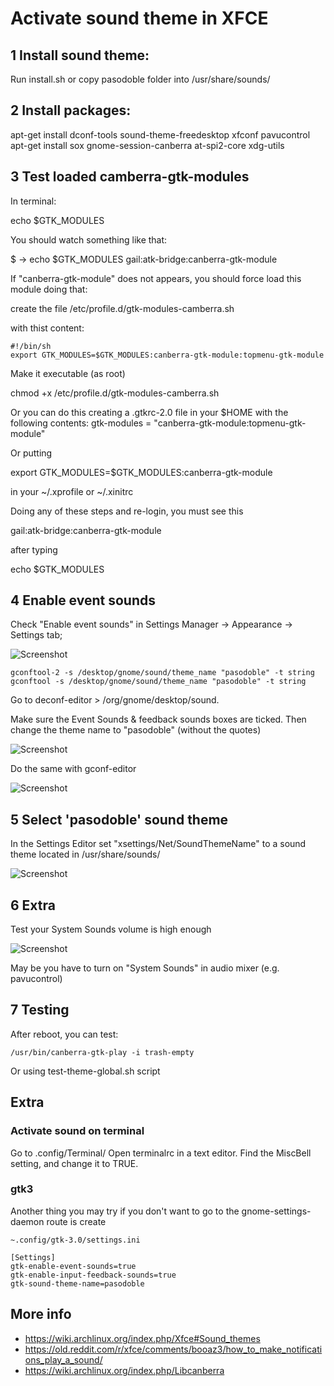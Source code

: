 # Activate sound theme in XFCE


## 1 Install sound theme:

Run install.sh or copy pasodoble folder into /usr/share/sounds/


## 2 Install packages:

apt-get install dconf-tools sound-theme-freedesktop xfconf pavucontrol
apt-get install sox gnome-session-canberra at-spi2-core xdg-utils

## 3 Test loaded camberra-gtk-modules 

In terminal:

echo $GTK_MODULES

You should watch something like that:

$ → echo $GTK_MODULES
gail:atk-bridge:canberra-gtk-module


If "canberra-gtk-module" does not appears, you should force load this module doing that:

create the file 
/etc/profile.d/gtk-modules-camberra.sh

with thist content:

	#!/bin/sh
	export GTK_MODULES=$GTK_MODULES:canberra-gtk-module:topmenu-gtk-module


Make it executable (as root)

chmod +x /etc/profile.d/gtk-modules-camberra.sh



Or you can do this creating a .gtkrc-2.0 file in your $HOME with the following contents:
gtk-modules = "canberra-gtk-module:topmenu-gtk-module"


Or putting 

export GTK_MODULES=$GTK_MODULES:canberra-gtk-module

in your ~/.xprofile or ~/.xinitrc


Doing any of these steps and re-login, you must see this 

gail:atk-bridge:canberra-gtk-module

after typing

echo $GTK_MODULES


## 4 Enable event sounds

Check "Enable event sounds" in Settings Manager → Appearance → Settings tab;


![Screenshot](xfce-settings0.png  "Title")


	gconftool-2 -s /desktop/gnome/sound/theme_name "pasodoble" -t string 
	gconftool -s /desktop/gnome/sound/theme_name "pasodoble" -t string


Go to deconf-editor > /org/gnome/desktop/sound.

Make sure the Event Sounds & feedback sounds boxes are ticked.
Then change the theme name to "pasodoble" (without the quotes)


![Screenshot](xfce-settings3.png  "Title")


Do the same with gconf-editor


![Screenshot](xfce-settings4.png  "Title")


## 5 Select 'pasodoble' sound theme

In the Settings Editor set "xsettings/Net/SoundThemeName" to a sound theme located in /usr/share/sounds/


![Screenshot](xfce-settings1.png  "Title")



## 6 Extra

Test your System Sounds volume is high enough


![Screenshot](xfce-settings2.png  "Title")

May be you have to turn on "System Sounds" in audio mixer (e.g. pavucontrol)




## 7 Testing

After reboot, you can test:


	/usr/bin/canberra-gtk-play -i trash-empty


Or using test-theme-global.sh script



## Extra

### Activate sound on terminal 

Go to .config/Terminal/
Open terminalrc in a text editor.
Find the MiscBell setting, and change it to TRUE.


### gtk3

Another thing you may try if you don't want to go to the gnome-settings-daemon route is create 

	~.config/gtk-3.0/settings.ini 

	[Settings]
	gtk-enable-event-sounds=true
	gtk-enable-input-feedback-sounds=true
	gtk-sound-theme-name=pasodoble



## More info

- https://wiki.archlinux.org/index.php/Xfce#Sound_themes
- https://old.reddit.com/r/xfce/comments/booaz3/how_to_make_notifications_play_a_sound/
- https://wiki.archlinux.org/index.php/Libcanberra


